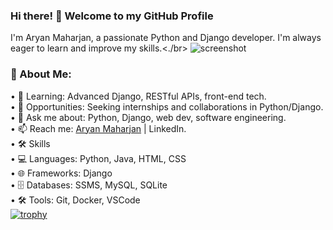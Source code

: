 ### Hi there! 👋 Welcome to my GitHub Profile

I'm Aryan Maharjan, a passionate Python and Django developer. I'm always eager to learn and improve my skills.<./br>
![screenshot](me.jpg)
### 🚀 About Me:

• 🌱 Learning: Advanced Django, RESTful APIs, front-end tech.  
• 💼 Opportunities: Seeking internships and collaborations in Python/Django.  
• 💬 Ask me about: Python, Django, web dev, software engineering.  
• 📫 Reach me: [Aryan Maharjan](https://www.linkedin.com/in/aryan-maharjan/) | LinkedIn.  
• 🛠️ Skills  
  • 💻 Languages: Python, Java, HTML, CSS  
  • 🌐 Frameworks: Django  
  • 🗄️ Databases: SSMS, MySQL, SQLite  
  • 🛠️ Tools: Git, Docker, VSCode  
[![trophy](https://github-profile-trophy.vercel.app/?username=iceyyspicyy)](https://github.com/ryo-ma/github-profile-trophy)
